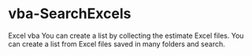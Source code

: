 # vba-SearchExcels
Excel vba   You can create a list by collecting the estimate Excel files. You can create a list from Excel files saved in many folders and  search.
